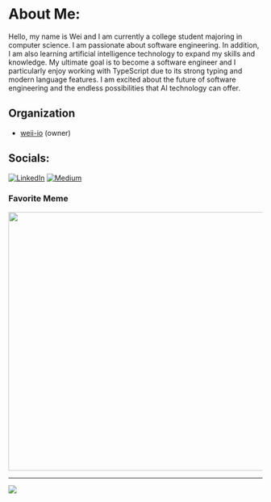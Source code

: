 # About Me:
Hello, my name is Wei and I am currently a college student majoring in computer science. I am passionate about software engineering. In addition, I am also learning artificial intelligence technology to expand my skills and knowledge. My ultimate goal is to become a software engineer and I particularly enjoy working with TypeScript due to its strong typing and modern language features. I am excited about the future of software engineering and the endless possibilities that AI technology can offer.

## Organization
- [weii-io](https://github.com/weii-io) (owner)

## Socials:
[![LinkedIn](https://img.shields.io/badge/LinkedIn-%230077B5.svg?logo=linkedin&logoColor=white)](https://linkedin.com/in/uy-seng) [![Medium](https://img.shields.io/badge/Medium-12100E?logo=medium&logoColor=white)](https://medium.com/@@nova44056) 

### Favorite Meme
<img src="https://media.wired.com/photos/5f87340d114b38fa1f8339f9/master/w_1600%2Cc_limit/Ideas_Surprised_Pikachu_HD.jpg" width="512px"/>

---
[![](https://visitcount.itsvg.in/api?id=nova44056&icon=5&color=1)](https://visitcount.itsvg.in)

<!-- Proudly created with GPRM ( https://gprm.itsvg.in ) -->
